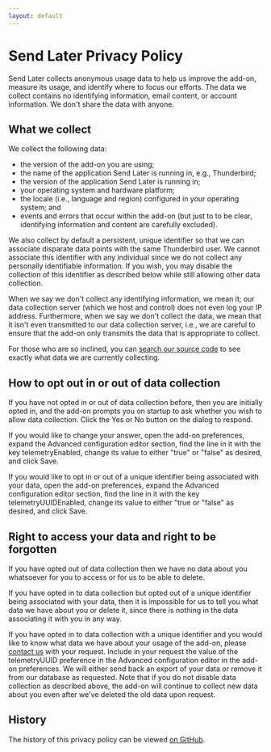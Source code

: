 ```yaml
---
layout: default
---
```

# Send Later Privacy Policy

Send Later collects anonymous usage data to help us improve the add-on, measure its usage, and identify where to focus our efforts. The data we collect contains no identifying information, email content, or account information. We don't share the data with anyone.

## What we collect

We collect the following data:

* the version of the add-on you are using;
* the name of the application Send Later is running in, e.g., Thunderbird;
* the version of the application Send Later is running in;
* your operating system and hardware platform;
* the locale (i.e., language and region) configured in your operating system; and
* events and errors that occur within the add-on (but just to to be clear, identifying information and content are carefully excluded).

We also collect by default a persistent, unique identifier so that we can associate disparate data points with the same Thunderbird user. We cannot associate this identifier with any individual since we do not collect any personally identifiable information. If you wish, you may disable the collection of this identifier as described below while still allowing other data collection.

When we say we don't collect any identifying information, we mean it; our data collection server (which we host and control) does not even log your IP address. Furthermore, when we say we don't collect the data, we mean that it isn't even transmitted to our data collection server, i.e., we are careful to ensure that the add-on only transmits the data that is appropriate to collect.

For those who are so inclined, you can [search our source code][telemetry] to see exactly what data we are currently collecting.

## How to opt out in or out of data collection

If you have not opted in or out of data collection before, then you are initially opted in, and the add-on prompts you on startup to ask whether you wish to allow data collection. Click the Yes or No button on the dialog to respond.

If you would like to change your answer, open the add-on preferences, expand the Advanced configuration editor section, find the line in it with the key telemetryEnabled, change its value to either "true" or "false" as desired, and click Save.

If you would like to opt in or out of a unique identifier being associated with your data, open the add-on preferences, expand the Advanced configuration editor section, find the line in it with the key telemetryUUIDEnabled, change its value to either "true or "false" as desired, and click Save.

## Right to access your data and right to be forgotten

If you have opted out of data collection then we have no data about you whatsoever for you to access or for us to be able to delete.

If you have opted in to data collection but opted out of a unique identifier being associated with your data, then it is impossible for us to tell you what data we have about you or delete it, since there is nothing in the data associating it with you in any way.

If you have opted in to data collection with a unique identifier and you would like to know what data we have about your usage of the add-on, please [contact us][emailus] with your request. Include in your request the value of the telemetryUUID preference in the Advanced configuration editor in the add-on preferences. We will either send back an export of your data or remove it from our database as requested. Note that if you do not disable data collection as described above, the add-on will continue to collect new data about you even after we've deleted the old data upon request.

## History

The history of this privacy policy can be viewed [on GitHub][history].

[telemetry]: https://github.com/search?q=repo%3AExtended-Thunder%2Fsend-later+%22telemetrySend%28%22&type=code
[emailus]: mailto:send-later-support@extended-thunder.org
[history]: https://github.com/Extended-Thunder/send-later/commits/webpage/privacy-policy.md
